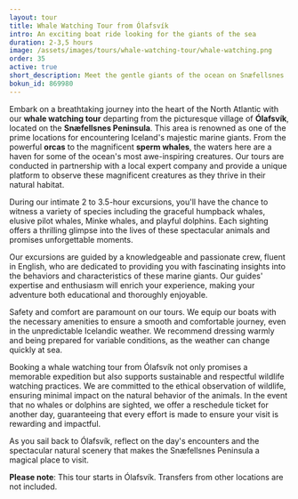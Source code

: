 ```yaml
---
layout: tour
title: Whale Watching Tour from Ólafsvík
intro: An exciting boat ride looking for the giants of the sea
duration: 2-3,5 hours
image: /assets/images/tours/whale-watching-tour/whale-watching.png
order: 35
active: true
short_description: Meet the gentle giants of the ocean on Snæfellsnes 
bokun_id: 869980
---
```


Embark on a breathtaking journey into the heart of the North Atlantic with our **whale watching tour** departing from the picturesque village of **Ólafsvík**, located on the **Snæfellsnes Peninsula**. This area is renowned as one of the prime locations for encountering Iceland's majestic marine giants. From the powerful **orcas** to the magnificent **sperm whales**, the waters here are a haven for some of the ocean's most awe-inspiring creatures. Our tours are conducted in partnership with a local expert company and provide a unique platform to observe these magnificent creatures as they thrive in their natural habitat.

During our intimate 2 to 3.5-hour excursions, you'll have the chance to witness a variety of species including the graceful humpback whales, elusive pilot whales, Minke whales, and playful dolphins. Each sighting offers a thrilling glimpse into the lives of these spectacular animals and promises unforgettable moments.

Our excursions are guided by a knowledgeable and passionate crew, fluent in English, who are dedicated to providing you with fascinating insights into the behaviors and characteristics of these marine giants. Our guides' expertise and enthusiasm will enrich your experience, making your adventure both educational and thoroughly enjoyable.

Safety and comfort are paramount on our tours. We equip our boats with the necessary amenities to ensure a smooth and comfortable journey, even in the unpredictable Icelandic weather. We recommend dressing warmly and being prepared for variable conditions, as the weather can change quickly at sea.

Booking a whale watching tour from Ólafsvík not only promises a memorable expedition but also supports sustainable and respectful wildlife watching practices. We are committed to the ethical observation of wildlife, ensuring minimal impact on the natural behavior of the animals. In the event that no whales or dolphins are sighted, we offer a reschedule ticket for another day, guaranteeing that every effort is made to ensure your visit is rewarding and impactful.

As you sail back to Ólafsvík, reflect on the day's encounters and the spectacular natural scenery that makes the Snæfellsnes Peninsula a magical place to visit. 

**Please note**: This tour starts in Ólafsvík. Transfers from other locations are not included.